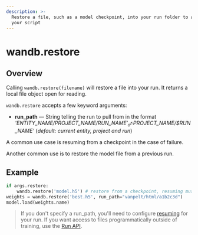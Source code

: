 ```yaml
---
description: >-
  Restore a file, such as a model checkpoint, into your run folder to access in
  your script
---
```


# wandb.restore

## Overview

Calling `wandb.restore(filename)` will restore a file into your run. It returns a local file object open for reading.

`wandb.restore` accepts a few keyword arguments:

* **run\_path** — String telling the run to pull from in the format _'$ENTITY\_NAME/$PROJECT\_NAME/$RUN\_NAME'_ or _'$PROJECT\_NAME/$RUN\_NAME'_ \(_default: current entity, project and run_\)

A common use case is resuming from a checkpoint in the case of failure.

Another common use is to restore the model file from a previous run.

## Example

```python
if args.restore:
    wandb.restore('model.h5') # restore from a checkpoint, resuming must be configured
weights = wandb.restore('best.h5', run_path="vanpelt/html/a1b2c3d")
model.load(weights.name)
```

> If you don't specify a run\_path, you'll need to configure [resuming](../advanced/resuming.md) for your run. If you want access to files programmatically outside of training, use the [Run API](restore.md).

